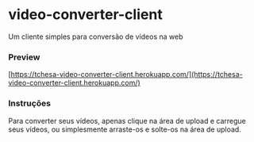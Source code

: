 # video-converter-client
Um cliente simples para conversão de vídeos na web

### Preview
[https://tchesa-video-converter-client.herokuapp.com/](https://tchesa-video-converter-client.herokuapp.com/)

### Instruções
Para converter seus vídeos, apenas clique na área de upload e carregue seus vídeos, ou simplesmente arraste-os e solte-os na área de upload.
